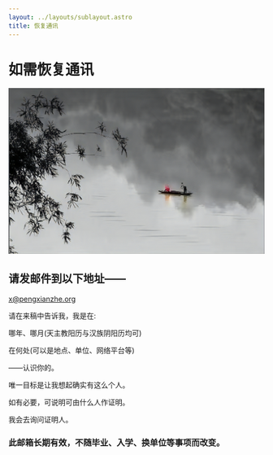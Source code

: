 ```yaml
---
layout: ../layouts/sublayout.astro
title: 恢复通讯
---
```


# 如需恢复通讯

![图片加载失败](../../public/logo.jpg "孤筏刺松")

## 请发邮件到以下地址——

x@pengxianzhe.org

请在来稿中告诉我，我是在:

哪年、哪月(天主教阳历与汉族阴阳历均可)

在何处(可以是地点、单位、网络平台等)

——认识你的。

唯一目标是让我想起确实有这么个人。

如有必要，可说明可由什么人作证明。

我会去询问证明人。

### 此邮箱长期有效，不随毕业、入学、换单位等事项而改变。